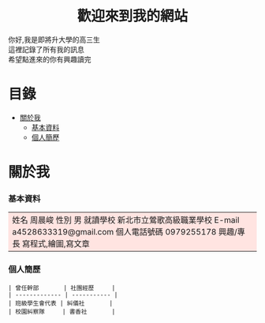 # <center>歡迎來到我的網站</center>

你好,我是即將升大學的高三生<br>
這裡記錄了所有我的訊息<br>
希望點進來的你有興趣讀完<br>

# 目錄
* [關於我](#關於我)
   * [基本資料](#基本資料)
   * [個人簡歷](#個人簡歷)

# 關於我
### 基本資料
<table><tr><td bgcolor=MistyRose>
    姓名 周晨峻
    性別 男
    就讀學校 新北市立鶯歌高級職業學校
    E-mail a4528633319@gmail.com
    個人電話號碼 0979255178
    興趣/專長 寫程式,繪圖,寫文章
</td></tr></table>

### 個人簡歷
    | 曾任幹部       | 社團經歷     |
    | ------------- | ----------- |
    | 班級學生會代表 | 糾儀社       |
    | 校園糾察隊     | 書香社       |